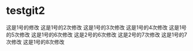 # testgit2
这是1号的修改
这是1号的2次修改
这是1号的3次修改
这是1号的4次修改
这是1号的5次修改
这是1号的6次修改
这是2号的6次修改
这是2号的7次修改
这是1号的7次修改
这是1号的8次修改